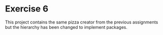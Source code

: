 # Exercise 6

This project contains the same pizza creator from the previous assignments but the hierarchy has been changed to implement packages.
